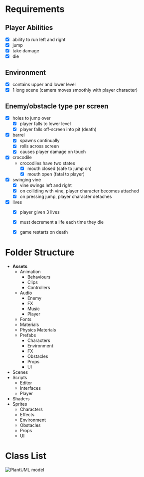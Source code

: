 # Requirements

## Player Abilities
- [x] ability to run left and right
- [x] jump
- [x] take damage
- [x] die

## Environment
- [x] contains upper and lower level
- [x] 1 long scene (camera moves smoothly with player character)

## Enemy/obstacle type per screen
- [x] holes to jump over
  - [x] player falls to lower level
  - [x] player falls off-screen into pit (death)
- [x] barrel
  - [x] spawns continually
  - [x] rolls across screen
  - [x] causes player damage on touch
- [x] crocodile
  - crocodiles have two states
    - [x] mouth closed (safe to jump on)
    - [x] mouth open (fatal to player)
- [x] swinging vine
  - [x] vine swings left and right
  - [x] on colliding with vine, player character becomes attached
  - [x] on pressing jump, player character detaches
- [x] lives
  - [x] player given 3 lives
  - [x] must decrement a life each time they die
  - [x] game restarts on death


# Folder Structure
- **Assets**
  - Animation
    - Behaviours
    - Clips
    - Controllers
  - Audio
    - Enemy
    - FX
    - Music
    - Player
  - Fonts
  - Materials
  - Physics Materials
  - Prefabs
    - Characters
    - Environment
	- FX
    - Obstacles
    - Props
    - UI
 - Scenes
 - Scripts
   - Editor
   - Interfaces
   - Player
 - Shaders
 - Sprites
   - Characters
   - Effects
   - Environment
   - Obstacles
   - Props
   - UI

# Class List
![PlantUML model](http://plantuml.com/plantuml/png/3SJ94O0m2030LhG0mzzk4D5a90d3CRQl-zYr3P8yEKsM6g6-0nY-vMvHyqXdepc2HnIQ7LJH7WPjSQ78HlMVnytGqOCDpab0WkxIF8fcbmy0)

